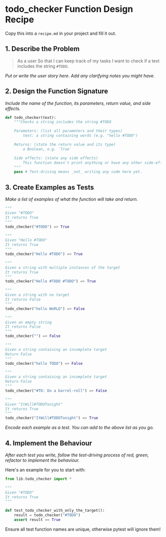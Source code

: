 # todo_checker Function Design Recipe

Copy this into a `recipe.md` in your project and fill it out.

## 1. Describe the Problem

> As a user
> So that I can keep track of my tasks
> I want to check if a text includes the string `#TODO`.

_Put or write the user story here. Add any clarifying notes you might have._

## 2. Design the Function Signature

_Include the name of the function, its parameters, return value, and side effects._

```python
def todo_checker(text):
    """Checks a string includes the string #TODO

    Parameters: (list all parameters and their types)
        text: a string containing words (e.g. "hello #TODO")

    Returns: (state the return value and its type)
        a Boolean, e.g. `True`

    Side effects: (state any side effects)
        This function doesn't print anything or have any other side-effects
    """
    pass # Test-driving means _not_ writing any code here yet.
```

## 3. Create Examples as Tests

_Make a list of examples of what the function will take and return._

```python
"""
Given "#TODO"
It returns True
"""
todo_checker("#TODO") => True

"""
Given "Hello #TODO"
It returns True
"""
todo_checker("Hello #TODO") => True

"""
Given a string with multiple instances of the target
It returns True
"""
todo_checker("Hello #TODO #TODO") => True

"""
Given a string with no target
It returns False
"""
todo_checker("hello WoRLD") => False

"""
Given an empty string
It returns False
"""
todo_checker("") => False

"""
Given a string containing an incomplete target
Return False
"""
todo_checker("hello TODO") => False

"""
Given a string containing an incomplete target
Return False
"""
todo_checker("#TO: Do a barrel-roll") => False

"""
Given "ItWill#TODOTonight"
It returns True
"""
todo_checker("ItWill#TODOTonight") => True
```

_Encode each example as a test. You can add to the above list as you go._

## 4. Implement the Behaviour

_After each test you write, follow the test-driving process of red, green, refactor to implement the behaviour._

Here's an example for you to start with:

```python
from lib.todo_checker import *

"""
Given "#TODO"
It returns True
"""

def test_todo_checker_with_only_the_target():
    result = todo_checker("#TODO")
    assert result == True
```

Ensure all test function names are unique, otherwise pytest will ignore them!
